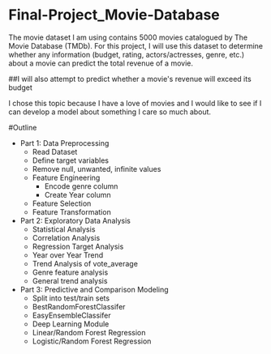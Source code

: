 # Final-Project_Movie-Database


The movie dataset I am using contains 5000 movies catalogued by The Movie Database (TMDb). For this project, I will use this dataset to determine whether any information (budget, rating, actors/actresses, genre, etc.) about a movie can predict the total revenue of a movie. 

##I will also attempt to predict whether a movie's revenue will exceed its budget

I chose this topic because I have a love of movies and I would like to see if I can develop a model about something I care so much about.

#Outline

- Part 1: Data Preprocessing
   - Read Dataset
   - Define target variables
   - Remove null, unwanted, infinite values
   - Feature Engineering
        - Encode genre column
        - Create Year column
   - Feature Selection
   - Feature Transformation
- Part 2: Exploratory Data Analysis
   - Statistical Analysis
   - Correlation Analysis
   - Regression Target Analysis
   - Year over Year Trend
   - Trend Analysis of vote_average
   - Genre feature analysis
   - General trend analysis
- Part 3: Predictive and Comparison Modeling
   - Split into test/train sets
   - BestRandomForestClassifer
   - EasyEnsembleClassifer
   - Deep Learning Module
   - Linear/Random Forest Regression
   - Logistic/Random Forest Regression
